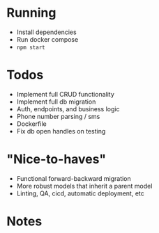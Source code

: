 # Running

- Install dependencies
- Run docker compose
- `npm start`

# Todos

- Implement full CRUD functionality
- Implement full db migration
- Auth, endpoints, and business logic
- Phone number parsing / sms
- Dockerfile
- Fix db open handles on testing


# "Nice-to-haves"
- Functional forward-backward migration
- More robust models that inherit a parent model
- Linting, QA, cicd, automatic deployment, etc

# Notes